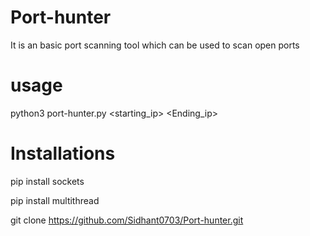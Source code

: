# Port-hunter
It is an basic port scanning tool which can be used to scan open ports

# usage
 python3 port-hunter.py <Target ip> <starting_ip> <Ending_ip>
 
# Installations

 
 

 pip install sockets

 pip install multithread

 git clone https://github.com/Sidhant0703/Port-hunter.git
 
